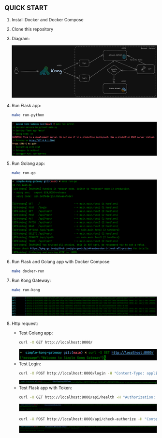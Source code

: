 ## QUICK START

1. Install Docker and Docker Compose
2. Clone this repository
3. Diagram:
   
   ![](images/diagram.png)
5. Run Flask app:

    ```bash
    make run-python
    ```
   ![](images/python.png)
6. Run Golang app:

    ```bash
    make run-go
    ```
   ![](images/go.png)
7. Run Flask and Golang app with Docker Compose:

    ```bash
    make docker-run
    ```
8. Run Kong Gateway:

    ```bash
    make run-kong
    ```
   ![](images/kong.png)
9. Http request:

    - Test Golang app:
        ```bash
        curl -X GET http://localhost:8000/
        ```
      ![](images/test-go.png)
    - Test Login:
        ```bash
        curl -X POST http://localhost:8000/login -H "Content-Type: application/json" -d '{"username": "ngdangkietswe"}'
        ```
      ![](images/test-login.png)
    - Test Flask app with Token:
        ```bash
        curl -X GET http://localhost:8000/api/health -H "Authorization: Bearer {token}" 
        ```
      ![](images/test-python-health.png)
        ```bash
        curl -X POST http://localhost:8000/api/check-authorize -H "Content-Type: application/json" -H "Authorization: Bearer {token}" -d '{"username": "ngdangkietswe"}' 
        ```
      ![](images/test-python-authorize.png)
